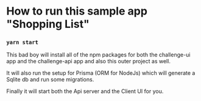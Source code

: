 # How to run this sample app "Shopping List"

### `yarn start`

This bad boy will install all of the npm packages for both the challenge-ui app and the challenge-api app and also this outer project as well.

It will also run the setup for Prisma (ORM for NodeJs) which will generate a Sqlite db and run some migrations.

Finally it will start both the Api server and the Client UI for you.
